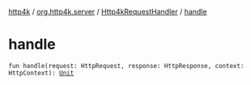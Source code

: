 [http4k](../../index.md) / [org.http4k.server](../index.md) / [Http4kRequestHandler](index.md) / [handle](./handle.md)

# handle

`fun handle(request: HttpRequest, response: HttpResponse, context: HttpContext): `[`Unit`](https://kotlinlang.org/api/latest/jvm/stdlib/kotlin/-unit/index.html)
